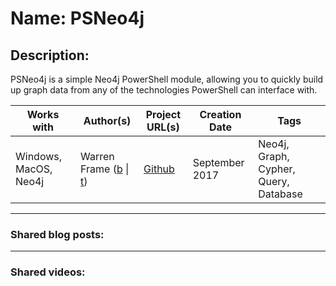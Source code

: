 # Name: PSNeo4j

## Description:

PSNeo4j is a simple Neo4j PowerShell module, allowing you to quickly build up graph data from any of the technologies PowerShell can interface with.

| Works with | Author(s) | Project URL(s) | Creation Date | Tags |
|------------|--------|-------------------|---------------|------|
| Windows, MacOS, Neo4j | Warren Frame (<a href="http://ramblingcookiemonster.github.io" target="_blank">b</a> \| <a href="https://twitter.com/pscookiemonster" target="_blank">t</a>) | [Github](https://github.com/RamblingCookieMonster/PSNeo4j) | September 2017 | Neo4j, Graph, Cypher, Query, Database |
____

### Shared blog posts:

____

### Shared videos:
